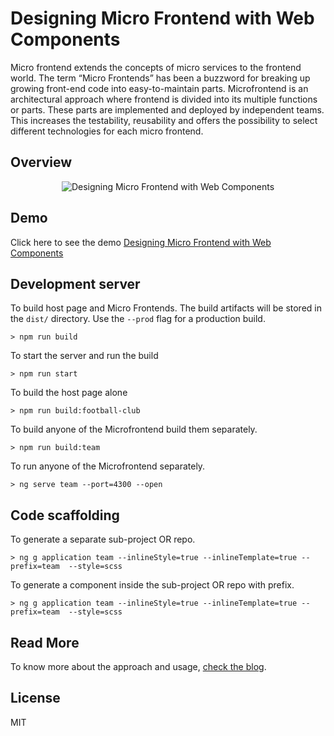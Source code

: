 # Designing Micro Frontend with Web Components

Micro frontend extends the concepts of micro services to the frontend world. The term “Micro Frontends” has been a buzzword for breaking up growing front-end code into easy-to-maintain parts. Microfrontend is an architectural approach where frontend is divided into its multiple functions or parts. These parts are implemented and deployed by independent teams. This increases the testability, reusability and offers the possibility to select different technologies for each micro frontend.

## Overview

<p align="center">
    <img  alt="Designing Micro Frontend with Web Components" src="https://miro.medium.com/max/700/1*YLxB8FegnN_U0MuFl5AEjQ.jpeg" class="img-responsive">
</p>

## Demo

Click here to see the demo [Designing Micro Frontend with Web Components](https://sathyaleo08.github.io/MicroFrotEndWithWebComponent/)

## Development server

To build host page and Micro Frontends. The build artifacts will be stored in the `dist/` directory. Use the `--prod` flag for a production build.
```
> npm run build
```

To start the server and run the build
```
> npm run start
```

To build the host page alone
```
> npm run build:football-club
```

To build anyone of the Microfrontend build them separately. 
```
> npm run build:team
```

To run anyone of the Microfrontend separately. 
```
> ng serve team --port=4300 --open
```

## Code scaffolding

To generate a separate sub-project OR repo. 
```
> ng g application team --inlineStyle=true --inlineTemplate=true --prefix=team  --style=scss
```

To generate a component inside the sub-project OR repo with prefix. 
```
> ng g application team --inlineStyle=true --inlineTemplate=true --prefix=team  --style=scss
```

## Read More
To know more about the approach and usage, [check the blog](https://medium.com/@sathyaleo08/designing-micro-frontend-with-web-components-830a50f6c7fa).

## License

MIT
